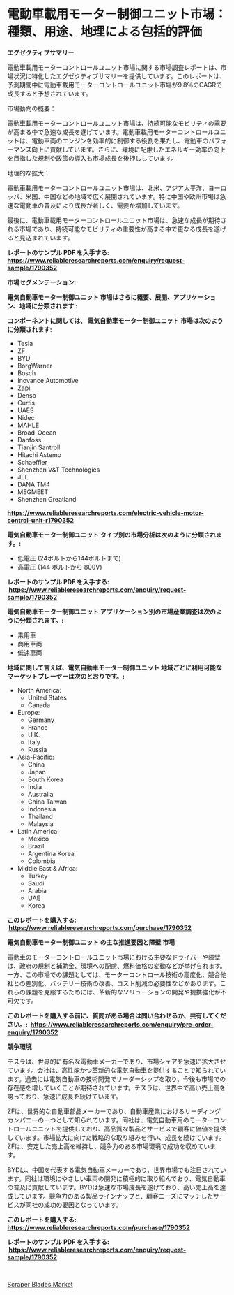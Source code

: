 <p><h1>電動車載用モーター制御ユニット市場：種類、用途、地理による包括的評価</h1></p><p><strong>エグゼクティブサマリー</strong></p>
<p><p>電動車載用モーターコントロールユニット市場に関する市場調査レポートは、市場状況に特化したエグゼクティブサマリーを提供しています。このレポートは、予測期間中に電動車載用モーターコントロールユニット市場が9.8％のCAGRで成長すると予想されています。</p><p>市場動向の概要：</p><p>電動車載用モーターコントロールユニット市場は、持続可能なモビリティの需要が高まる中で急速な成長を遂げています。電動車載用モーターコントロールユニットは、電動車両のエンジンを効率的に制御する役割を果たし、電動車のパフォーマンス向上に貢献しています。さらに、環境に配慮したエネルギー効率の向上を目指した規制や政策の導入も市場成長を後押ししています。</p><p>地理的な拡大：</p><p>電動車載用モーターコントロールユニット市場は、北米、アジア太平洋、ヨーロッパ、米国、中国などの地域で広く展開されています。特に中国や欧州市場は急速な電動車の普及により成長が著しく、需要が増加しています。</p><p>最後に、電動車載用モーターコントロールユニット市場は、急速な成長が期待される市場であり、持続可能なモビリティの重要性が高まる中で更なる成長を遂げると見込まれています。</p></p>
<p><strong>レポートのサンプル PDF を入手する: <a href="https://www.reliableresearchreports.com/enquiry/request-sample/1790352">https://www.reliableresearchreports.com/enquiry/request-sample/1790352</a></strong></p>
<p><strong>市場セグメンテーション:</strong></p>
<p><strong> 電気自動車モーター制御ユニット 市場はさらに概要、展開、アプリケーション、地域に分類されます :</strong></p>
<p><strong>コンポーネントに関しては、 電気自動車モーター制御ユニット 市場は次のように分類されます: &nbsp;</strong></p>
<p><ul><li>Tesla</li><li>ZF</li><li>BYD</li><li>BorgWarner</li><li>Bosch</li><li>Inovance Automotive</li><li>Zapi</li><li>Denso</li><li>Curtis</li><li>UAES</li><li>Nidec</li><li>MAHLE</li><li>Broad-Ocean</li><li>Danfoss</li><li>Tianjin Santroll</li><li>Hitachi Astemo</li><li>Schaeffler</li><li>Shenzhen V&T Technologies</li><li>JEE</li><li>DANA TM4</li><li>MEGMEET</li><li>Shenzhen Greatland</li></ul></p>
<p><strong><a href="https://www.reliableresearchreports.com/electric-vehicle-motor-control-unit-r1790352">https://www.reliableresearchreports.com/electric-vehicle-motor-control-unit-r1790352</a></strong></p>
<p><strong> 電気自動車モーター制御ユニット タイプ別の市場分析は次のように分類されます。:</strong></p>
<p><ul><li>低電圧 (24ボルトから144ボルトまで)</li><li>高電圧 (144 ボルトから 800V)</li></ul></p>
<p><strong>レポートのサンプル PDF を入手する: &nbsp;<a href="https://www.reliableresearchreports.com/enquiry/request-sample/1790352">https://www.reliableresearchreports.com/enquiry/request-sample/1790352</a></strong></p>
<p><strong> 電気自動車モーター制御ユニット アプリケーション別の市場産業調査は次のように分類されます。:</strong></p>
<p><ul><li>乗用車</li><li>商用車両</li><li>低速車両</li></ul></p>
<p><strong>地域に関して言えば、電気自動車モーター制御ユニット 地域ごとに利用可能なマーケットプレーヤーは次のとおりです。:</strong></p>
<p><ul>
    <li>
        North America:
        <ul>
            <li>United States</li>
            <li>Canada</li>
        </ul>
    </li>
    <li>
        Europe:
        <ul>
            <li>Germany</li>
            <li>France</li>
            <li>U.K.</li>
            <li>Italy</li>
            <li>Russia</li>
        </ul>
    </li>
    <li>
        Asia-Pacific:
        <ul>
            <li>China</li>
            <li>Japan</li>
            <li>South Korea</li>
            <li>India</li>
            <li>Australia</li>
            <li>China Taiwan</li>
            <li>Indonesia</li>
            <li>Thailand</li>
            <li>Malaysia</li>
        </ul>
    </li>
    <li>
        Latin America:
        <ul>
            <li>Mexico</li>
            <li>Brazil</li>
            <li>Argentina Korea</li>
            <li>Colombia</li>
        </ul>
    </li>
    <li>
        Middle East & Africa:
        <ul>
            <li>Turkey</li>
            <li>Saudi</li>
            <li>Arabia</li>
            <li>UAE</li>
            <li>Korea</li>
        </ul>
    </li>
    </ul></p>
<p><strong>このレポートを購入する: &nbsp;<a href="https://www.reliableresearchreports.com/purchase/1790352">https://www.reliableresearchreports.com/purchase/1790352</a></strong></p>
<p><strong>電気自動車モーター制御ユニット の主な推進要因と障壁 市場</strong></p>
<p><p>電動車のモーターコントロールユニット市場における主要なドライバーや障壁は、政府の規制と補助金、環境への配慮、燃料価格の変動などが挙げられます。一方、この市場での課題としては、モーターコントロール技術の高度化、競合他社との差別化、バッテリー技術の改善、コスト削減の必要性などがあります。これらの課題を克服するためには、革新的なソリューションの開発や提携強化が不可欠です。</p></p>
<p><strong>このレポートを購入する前に、質問がある場合は問い合わせるか、共有してください。:&nbsp; <a href="https://www.reliableresearchreports.com/enquiry/pre-order-enquiry/1790352">https://www.reliableresearchreports.com/enquiry/pre-order-enquiry/1790352</a></strong></p>
<p><strong>競争環境</strong></p>
<p><p>テスラは、世界的に有名な電動車メーカーであり、市場シェアを急速に拡大させています。会社は、高性能かつ革新的な電気自動車を提供することで知られています。過去には電気自動車の技術開発でリーダーシップを取り、今後も市場での存在感を増していくことが期待されています。テスラは、世界中で高い売上高を誇っており、急速に成長を続けています。</p><p>ZFは、世界的な自動車部品メーカーであり、自動車産業におけるリーディングカンパニーの一つとして知られています。同社は、電気自動車用のモーターコントロールユニットを提供しており、高品質な製品とサービスで顧客に価値を提供しています。市場拡大に向けた戦略的な取り組みを行い、成長を続けています。ZFは、安定した売上高を維持し、競争力のある市場環境で成功を収めています。</p><p>BYDは、中国を代表する電気自動車メーカーであり、世界市場でも注目されています。同社は環境にやさしい車両の開発に積極的に取り組んでおり、電気自動車の普及に貢献しています。BYDは急速な市場成長を遂げており、高い売上高を達成しています。競争力のある製品ラインナップと、顧客ニーズにマッチしたサービスが同社の成功の要因となっています。</p></p>
<p><strong>このレポートを購入する: &nbsp; <a href="https://www.reliableresearchreports.com/purchase/1790352">https://www.reliableresearchreports.com/purchase/1790352</a></strong></p>
<p><strong>レポートのサンプル PDF を入手する: &nbsp;<a href="https://www.reliableresearchreports.com/enquiry/request-sample/1790352">https://www.reliableresearchreports.com/enquiry/request-sample/1790352</a></strong><strong></strong></p>
<p>&nbsp;</p>
<p><p><a href="https://view.publitas.com/reportprime-1/scraper-blades-market-size-market-outlook-and-market-forecast-2024-to-2031/">Scraper Blades Market</a></p></p>